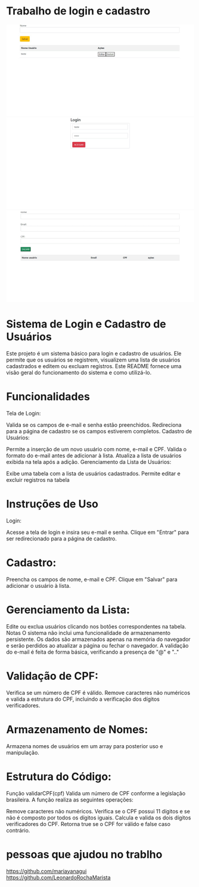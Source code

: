 # Trabalho de login e cadastro
![teladelogin](login.jpeg)
![teladelogin](cadastro.jpeg)
![teladelogin](cpf.jpeg)




# Sistema de Login e Cadastro de Usuários
Este projeto é um sistema básico para login e cadastro de usuários. Ele permite que os usuários se registrem, visualizem uma lista de usuários cadastrados e editem ou excluam registros. Este README fornece uma visão geral do funcionamento do sistema e como utilizá-lo.

# Funcionalidades
Tela de Login:

Valida se os campos de e-mail e senha estão preenchidos.
Redireciona para a página de cadastro se os campos estiverem completos.
Cadastro de Usuários:

Permite a inserção de um novo usuário com nome, e-mail e CPF.
Valida o formato do e-mail antes de adicionar à lista.
Atualiza a lista de usuários exibida na tela após a adição.
Gerenciamento da Lista de Usuários:

Exibe uma tabela com a lista de usuários cadastrados.
Permite editar e excluir registros na tabela
# Instruções de Uso
Login:

Acesse a tela de login e insira seu e-mail e senha.
Clique em "Entrar" para ser redirecionado para a página de cadastro.
# Cadastro:

Preencha os campos de nome, e-mail e CPF.
Clique em "Salvar" para adicionar o usuário à lista.
# Gerenciamento da Lista:

Edite ou exclua usuários clicando nos botões correspondentes na tabela.
Notas
O sistema não inclui uma funcionalidade de armazenamento persistente. Os dados são armazenados apenas na memória do navegador e serão perdidos ao atualizar a página ou fechar o navegador.
A validação do e-mail é feita de forma básica, verificando a presença de "@" e ".."
 
# Validação de CPF:

Verifica se um número de CPF é válido.
Remove caracteres não numéricos e valida a estrutura do CPF, incluindo a verificação dos dígitos verificadores.
# Armazenamento de Nomes:

Armazena nomes de usuários em um array para posterior uso e manipulação.
# Estrutura do Código: 
Função validarCPF(cpf)
Valida um número de CPF conforme a legislação brasileira. A função realiza as seguintes operações:

Remove caracteres não numéricos.
Verifica se o CPF possui 11 dígitos e se não é composto por todos os dígitos iguais.
Calcula e valida os dois dígitos verificadores do CPF.
Retorna true se o CPF for válido e false caso contrário.

# pessoas que ajudou no trablho 
<https://github.com/mariayanagui><br>
<https://github.com/LeonardoRochaMarista><br> 

